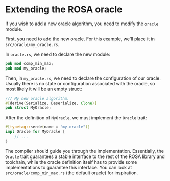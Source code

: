 # Extending the ROSA oracle

If you wish to add a new oracle algorithm, you need to modify the `oracle` module.

First, you need to add the new oracle. For this example, we'll place it in
`src/oracle/my_oracle.rs`.

In `oracle.rs`, we need to declare the new module:

```rust
pub mod comp_min_max;
pub mod my_oracle;
```

Then, in `my_oracle.rs`, we need to declare the configuration of our oracle. Usually there is no
state or configuration associated with the oracle, so most likely it will be an empty struct:

```rust
/// My new oracle algorithm.
#[derive(Serialize, Deserialize, Clone)]
pub struct MyOracle;
```

After the definition of `MyOracle`, we must implement the `Oracle` trait:

```rust
#[typetag::serde(name = "my-oracle")]
impl Oracle for MyOracle {
    // ...
}
```

The compiler should guide you through the implementation. Essentially, the `Oracle` trait guarantees
a stable interface to the rest of the ROSA library and toolchain, while the oracle definition itself
has to provide some implementations to guarantee this interface. You can look at
`src/oracle/comp_min_max.rs` (the default oracle) for inspiration.
